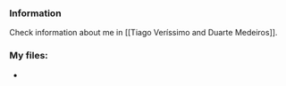 ### Information
Check information about me in [[Tiago Veríssimo and Duarte Medeiros]].
### My files:
- 